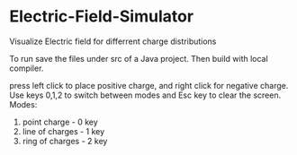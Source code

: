 # Electric-Field-Simulator
Visualize Electric field for differrent charge distributions

To run save the files under src of a Java project. Then build with local compiler.

press left click to place positive charge, and right click for negative charge. Use keys 0,1,2 to switch between modes and Esc key to clear the screen.
Modes:

1. point charge - 0 key
2. line of charges - 1 key
3. ring of charges - 2 key

